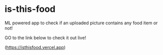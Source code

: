 # is-this-food
ML powered app to check if an uploaded picture contains any food item or not!

GO to the link below to check it out live!


(https://isthisfood.vercel.app)
